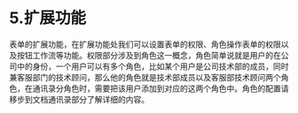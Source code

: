 # 5.扩展功能

表单的扩展功能，在扩展功能处我们可以设置表单的权限、角色操作表单的权限以及按钮工作流等功能。权限部分涉及到角色这一概念，角色简单说就是用户的在公司中的身份，一个用户可以有多个角色，比如某个用户是公司技术部的成员，同时兼客服部门的技术顾问，那么他的角色就是技术部成员以及客服部技术顾问两个角色，在通讯录分角色时，需要把该用户添加到对应的这两个角色中。角色的配置请移步到文档通讯录部分了解详细的内容。